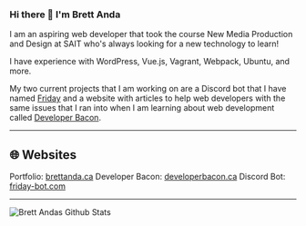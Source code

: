 ### Hi there 👋 I'm Brett Anda

I am an aspiring web developer that took the course New Media Production and Design at SAIT who's always looking for a new technology to learn! 

I have experience with WordPress, Vue.js, Vagrant, Webpack, Ubuntu, and more.

My two current projects that I am working on are a Discord bot that I have named [Friday](https://github.com/Brettanda/friday-discord-node.js) and a website with articles to help web developers with the same issues that I ran into when I am learning about web development called [Developer Bacon](https://developerbacon.ca).

---

## 🌐 Websites

Portfolio: [brettanda.ca][portfolio]
Developer Bacon: [developerbacon.ca][developer_bacon]
Discord Bot: [friday-bot.com][discord_bot]

---

<img align="left" alt="Brett Andas Github Stats" src="https://github-readme-stats.vercel.app/api?username=Brettanda&show_icons=true&hide_borders=true" />

[portfolio]: https://brettanda.ca
[developer_bacon]: https://developerbacon.ca
[discord_bot]: https://friday-bot.com
